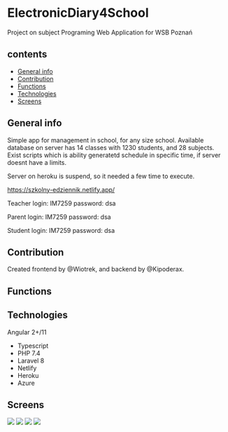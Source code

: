 # ElectronicDiary4School
Project on subject Programing Web Application for WSB Poznań

## contents
* [General info](#general-info)
* [Contribution](#contribution)
* [Functions](#functions)
* [Technologies](#technologies)
* [Screens](#screens)

## General info
Simple app for management in school, for any size school. Available database on server has 14 classes with 1230 students, and 28 subjects.
Exist scripts which is ability generatetd schedule in specific time, if server doesnt have a limits.

Server on heroku is suspend, so it needed a few time to execute.

https://szkolny-edziennik.netlify.app/

Teacher
login: IM7259
password: dsa

Parent
login: IM7259
password: dsa

Student
login: IM7259
password: dsa

## Contribution
Created frontend by @Wiotrek, and backend by @Kipoderax.

## Functions


## Technologies
Angular 2+/11
* Typescript
* PHP 7.4
* Laravel 8
* Netlify
* Heroku
* Azure


## Screens
![](https://user-images.githubusercontent.com/57100427/121034006-f7c33580-c7ac-11eb-84c8-21dd7ccf287a.png)
![](https://user-images.githubusercontent.com/57100427/121034169-1a554e80-c7ad-11eb-9c96-107a7b84ab7d.png)
![](https://user-images.githubusercontent.com/57100427/121034340-3a850d80-c7ad-11eb-812f-916d9d99089e.png)
![](https://user-images.githubusercontent.com/57100427/121034604-6c966f80-c7ad-11eb-94d2-d407d7ebf8a4.png)
